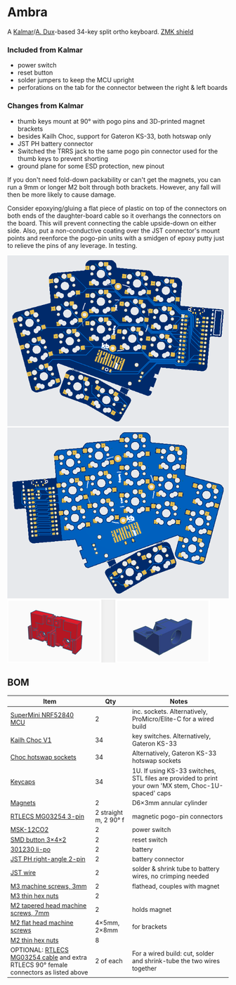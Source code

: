 # Ambra
A [Kalmar](https://github.com/aroum/kalmar)/[A. Dux](https://github.com/tapioki/cephalopoda/tree/main/Architeuthis%20dux)-based 34-key split ortho keyboard. [ZMK shield](https://github.com/stozi/zmk-keyboard-ambra)

### Included from Kalmar

- power switch
- reset button
- solder jumpers to keep the MCU upright
- perforations on the tab for the connector between the right & left boards

### Changes from Kalmar

- thumb keys mount at 90° with pogo pins and 3D-printed magnet brackets
- besides Kailh Choc, support for Gateron KS-33, both hotswap only
- JST PH battery connector
- Switched the TRRS jack to the same pogo pin connector used for the thumb keys to prevent shorting
- ground plane for some ESD protection, new pinout

If you don't need fold-down packability or can't get the magnets, you can run a 9mm or longer M2 bolt through both brackets. However, any fall will then be more likely to cause damage.

Consider epoxying/gluing a flat piece of plastic on top of the connectors on both ends of the daughter-board cable so it overhangs the connectors on the board. This will prevent connecting the cable upside-down on either side. Also, put a non-conductive coating over the JST connector's mount points and reenforce the pogo-pin units with a smidgen of epoxy putty just to relieve the pins of any leverage. In testing.

![Alt text](https://github.com/stozi/ambra/blob/main/ambra.png?raw=true)
![Alt text](https://github.com/stozi/ambra/blob/main/ambra-back.png?raw=true)
![Alt text](https://github.com/stozi/ambra/blob/main/brackets.png?raw=true)

## BOM

Item     | Qty   | Notes 
----------|-------|-------
[SuperMini NRF52840 MCU](https://www.aliexpress.com/item/1005008099333183.html) | 2 | inc. sockets. Alternatively, ProMicro/Elite-C for a wired build
[Kailh Choc V1](https://a.aliexpress.com/_EGNqHgc) | 34 | key switches. Alternatively, Gateron KS-33
[Choc hotswap sockets](https://a.aliexpress.com/_Eu2JK5E) | 34 | Alternatively, Gateron KS-33 hotswap sockets
[Keycaps](https://a.aliexpress.com/_EGNqLfE) | 34 | 1U. If using KS-33 switches, STL files are provided to print your own 'MX stem, Choc-1U-spaced' caps
[Magnets](https://www.aliexpress.com/item/1005006788058856.html) | 2 | D6×3mm annular cylinder
[RTLECS MG03254 3-pin](https://a.aliexpress.com/_Ev5QIZa) | 2 straight m, 2 90° f | magnetic pogo-pin connectors
[MSK-12CO2](https://aliexpress.ru/item/1005001398386692.html) | 2 | power switch
[SMD button 3×4×2](https://aliexpress.ru/item/1005003812819985.html) | 2 | reset switch
[301230 li-po](https://aliexpress.ru/item/32732458079.html) | 2 | battery
[JST PH right-angle 2-pin](https://www.aliexpress.com/item/1005008131930144.html) | 2 | battery connector
[JST wire](https://www.aliexpress.com/item/1005001649158434.html) | 2 | solder & shrink tube to battery wires, no crimping needed
[M3 machine screws, 3mm](https://www.aliexpress.com/item/1005006662972635.html) | 2 | flathead, couples with magnet
[M3 thin hex nuts](https://a.aliexpress.com/_EvCkuwM) | 2 |
[M2 tapered head machine screws, 7mm](https://a.aliexpress.com/_EzeQ9lA) | 2 | holds magnet
[M2 flat head machine screws](https://www.aliexpress.com/item/1005006662972635.html) | 4×5mm, 2×8mm | for brackets
[M2 thin hex nuts](https://a.aliexpress.com/_EvCkuwM) | 8 |
OPTIONAL: [RTLECS MG03254 cable](https://www.aliexpress.com/item/1005007988032729.html) and extra RTLECS 90° female connectors as listed above | 2 of each | For a wired build: cut, solder and shrink-tube the two wires together

